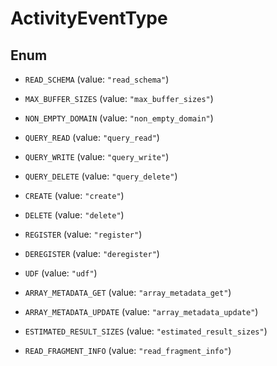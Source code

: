 

# ActivityEventType

## Enum


* `READ_SCHEMA` (value: `"read_schema"`)

* `MAX_BUFFER_SIZES` (value: `"max_buffer_sizes"`)

* `NON_EMPTY_DOMAIN` (value: `"non_empty_domain"`)

* `QUERY_READ` (value: `"query_read"`)

* `QUERY_WRITE` (value: `"query_write"`)

* `QUERY_DELETE` (value: `"query_delete"`)

* `CREATE` (value: `"create"`)

* `DELETE` (value: `"delete"`)

* `REGISTER` (value: `"register"`)

* `DEREGISTER` (value: `"deregister"`)

* `UDF` (value: `"udf"`)

* `ARRAY_METADATA_GET` (value: `"array_metadata_get"`)

* `ARRAY_METADATA_UPDATE` (value: `"array_metadata_update"`)

* `ESTIMATED_RESULT_SIZES` (value: `"estimated_result_sizes"`)

* `READ_FRAGMENT_INFO` (value: `"read_fragment_info"`)



